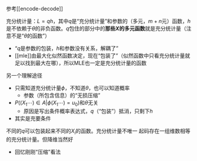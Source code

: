 参考[[encode-decode]]

充分统计量：$L = qh$，其中$q$是“充分统计量”和参数的（多元，$m+n$元）函数，$h$是不依赖于$\theta$的非负函数。$q$包住的部分中的**那些$X$的多元函数**就是充分统计量（注意不是“$\theta$的函数”）
- “$q$是参数的包装，$h$和参数没有关系，解耦了”
- [[mle]]由最大化似然函数决定，现在“包装了”（似然函数中只看充分统计量就足以找到最大在哪），所以MLE也一定是充分统计量的函数

另一个理解途径
- 只需知道充分统计量$\phi$，不知道$\theta$，也可以知道概率
  - 参数（所包含信息）的“无损压缩”
- $P((X_1\cdots)\in A|\phi (X_1\cdots)=u_0)$和$\theta$无关
  - 原因是写出条件概率表达式，$q$（“包装”）抵消，只剩下$h$
- 其实是充要条件

不同的$q$可以包装起来不同的$X_i$的函数。充分统计量不唯一
起码存在一组维数相等的充分统计量。但降维当然好
- 回忆刚刚“压缩”看法